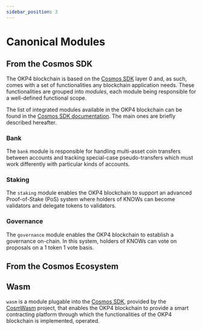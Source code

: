 ```yaml
---
sidebar_position: 3
---
```


# Canonical Modules

## From the Cosmos SDK

The OKP4 blockchain is based on the [Cosmos SDK](https://cosmos.network) layer 0 and, as such, comes with a set of functionalities any blockchain application needs. These functionalities are grouped into _modules_, each module being responsible for a well-defined functional scope.

The list of integrated modules available in the OKP4 blockchain can be found in the [Cosmos SDK documentation](https://docs.cosmos.network/main/modules/). The main ones are briefly described hereafter.

### Bank

The `bank` module is responsible for handling multi-asset coin transfers between accounts and tracking special-case pseudo-transfers which must work differently with particular kinds of accounts.

### Staking

The `staking` module enables the OKP4 blockchain to support an advanced Proof-of-Stake (PoS) system where holders of KNOWs can become validators and delegate tokens to validators.

### Governance

The `governance` module enables the OKP4 blockchain to establish a governance on-chain. In this system, holders of KNOWs can vote on proposals on a 1 token 1 vote basis.

## From the Cosmos Ecosystem

## Wasm

`wasm` is a module plugable into the [Cosmos SDK](https://cosmos.network), provided by the [CosmWasm](https://docs.cosmwasm.com) project, that enables the OKP4 blockchain to provide a smart contracting platform through which the functionalities of the OKP4 blockchain is implemented, operated.
